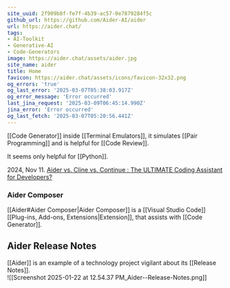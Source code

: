 ```yaml
---
site_uuid: 2f909b8f-fe7f-4b39-ac57-0e7879284f5c
github_url: https://github.com/Aider-AI/aider
url: https://aider.chat/
tags:
- AI-Toolkit
- Generative-AI
- Code-Generators
image: https://aider.chat/assets/aider.jpg
site_name: aider
title: Home
favicon: https://aider.chat/assets/icons/favicon-32x32.png
og_errors: 'true'
og_last_error: '2025-03-07T05:38:03.917Z'
og_error_message: 'Error occurred'
last_jina_request: '2025-03-09T06:45:14.990Z'
jina_error: 'Error occurred'
og_last_fetch: '2025-03-07T05:20:56.441Z'
---
```


[[Code Generator]] inside [[Terminal Emulators]], it simulates [[Pair Programming]] and is helpful for [[Code Review]].

It seems only helpful for [[Python]].

2024, Nov 11. [Aider vs. Cline vs. Continue : The ULTIMATE Coding Assistant for Developers?](https://youtu.be/wFWoSvLijSE?si=F5PQvRot8JCx-2Hg) 

### Aider Composer
[[Aider#Aider Composer|Aider Composer]] is a [[Visual Studio Code]] [[Plug-ins,  Add-ons,  Extensions|Extension]], that assists with [[Code Generator]].

## Aider Release Notes
[[Aider]] is an example of a technology project vigilant about its [[Release Notes]].  
![[Screenshot 2025-01-22 at 12.54.37 PM_Aider--Release-Notes.png]]
